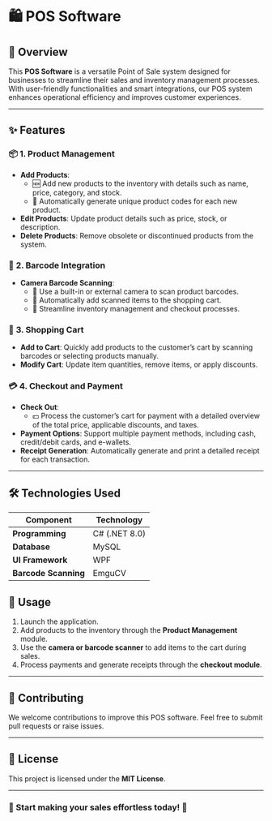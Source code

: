 
# 🛍️ POS Software 

## 🌟 Overview

This **POS Software** is a versatile Point of Sale system designed for businesses to streamline their sales and inventory management processes. With user-friendly functionalities and smart integrations, our POS system enhances operational efficiency and improves customer experiences.

---

## ✨ Features

### 📦 **1. Product Management**
- **Add Products**: 
  - 🆕 Add new products to the inventory with details such as name, price, category, and stock.
  - 🔑 Automatically generate unique product codes for each new product.
- **Edit Products**: Update product details such as price, stock, or description.
- **Delete Products**: Remove obsolete or discontinued products from the system.

### 📸 **2. Barcode Integration**
- **Camera Barcode Scanning**: 
  - 🎥 Use a built-in or external camera to scan product barcodes.
  - 🛒 Automatically add scanned items to the shopping cart.
  - 🚀 Streamline inventory management and checkout processes.

### 🛒 **3. Shopping Cart**
- **Add to Cart**: Quickly add products to the customer’s cart by scanning barcodes or selecting products manually.
- **Modify Cart**: Update item quantities, remove items, or apply discounts.

### 💳 **4. Checkout and Payment**
- **Check Out**: 
  - 💵 Process the customer’s cart for payment with a detailed overview of the total price, applicable discounts, and taxes.
- **Payment Options**: Support multiple payment methods, including cash, credit/debit cards, and e-wallets.
- **Receipt Generation**: Automatically generate and print a detailed receipt for each transaction.

---

## 🛠️ Technologies Used

| Component            | Technology         |
|-----------------------|-------------------|
| **Programming**       | C# (.NET 8.0)     |
| **Database**          | MySQL             |
| **UI Framework**      | WPF               |
| **Barcode Scanning**  | EmguCV            |



## 🎯 Usage

1. Launch the application.
2. Add products to the inventory through the **Product Management** module.
3. Use the **camera or barcode scanner** to add items to the cart during sales.
4. Process payments and generate receipts through the **checkout module**.

---

## 🤝 Contributing

We welcome contributions to improve this POS software. Feel free to submit pull requests or raise issues.

---

## 📜 License

This project is licensed under the **MIT License**.

---



### 🚀 Start making your sales effortless today! 🛒


